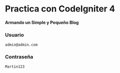 # Practica con CodeIgniter 4

#### Armando un Simple y Pequeño Blog

### Usuario
    admin@admin.com
### Contraseña
    Martin123
